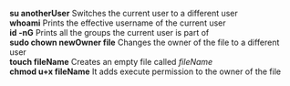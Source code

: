 **su anotherUser** Switches the current user to a different user<br> 
**whoami** Prints the effective username of the current user<br>
**id -nG** Prints all the groups the current user is part of<br>
**sudo chown newOwner file** Changes the owner of the file to a different user<br>
**touch fileName** Creates an empty file called *fileName*<br>
**chmod u+x fileName** It adds execute permission to the owner of the file<br>
